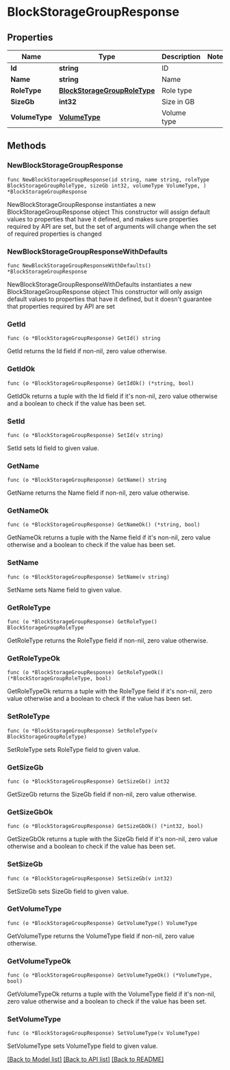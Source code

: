 # BlockStorageGroupResponse

## Properties

Name | Type | Description | Notes
------------ | ------------- | ------------- | -------------
**Id** | **string** | ID | 
**Name** | **string** | Name | 
**RoleType** | [**BlockStorageGroupRoleType**](BlockStorageGroupRoleType.md) | Role type | 
**SizeGb** | **int32** | Size in GB | 
**VolumeType** | [**VolumeType**](VolumeType.md) | Volume type | 

## Methods

### NewBlockStorageGroupResponse

`func NewBlockStorageGroupResponse(id string, name string, roleType BlockStorageGroupRoleType, sizeGb int32, volumeType VolumeType, ) *BlockStorageGroupResponse`

NewBlockStorageGroupResponse instantiates a new BlockStorageGroupResponse object
This constructor will assign default values to properties that have it defined,
and makes sure properties required by API are set, but the set of arguments
will change when the set of required properties is changed

### NewBlockStorageGroupResponseWithDefaults

`func NewBlockStorageGroupResponseWithDefaults() *BlockStorageGroupResponse`

NewBlockStorageGroupResponseWithDefaults instantiates a new BlockStorageGroupResponse object
This constructor will only assign default values to properties that have it defined,
but it doesn't guarantee that properties required by API are set

### GetId

`func (o *BlockStorageGroupResponse) GetId() string`

GetId returns the Id field if non-nil, zero value otherwise.

### GetIdOk

`func (o *BlockStorageGroupResponse) GetIdOk() (*string, bool)`

GetIdOk returns a tuple with the Id field if it's non-nil, zero value otherwise
and a boolean to check if the value has been set.

### SetId

`func (o *BlockStorageGroupResponse) SetId(v string)`

SetId sets Id field to given value.


### GetName

`func (o *BlockStorageGroupResponse) GetName() string`

GetName returns the Name field if non-nil, zero value otherwise.

### GetNameOk

`func (o *BlockStorageGroupResponse) GetNameOk() (*string, bool)`

GetNameOk returns a tuple with the Name field if it's non-nil, zero value otherwise
and a boolean to check if the value has been set.

### SetName

`func (o *BlockStorageGroupResponse) SetName(v string)`

SetName sets Name field to given value.


### GetRoleType

`func (o *BlockStorageGroupResponse) GetRoleType() BlockStorageGroupRoleType`

GetRoleType returns the RoleType field if non-nil, zero value otherwise.

### GetRoleTypeOk

`func (o *BlockStorageGroupResponse) GetRoleTypeOk() (*BlockStorageGroupRoleType, bool)`

GetRoleTypeOk returns a tuple with the RoleType field if it's non-nil, zero value otherwise
and a boolean to check if the value has been set.

### SetRoleType

`func (o *BlockStorageGroupResponse) SetRoleType(v BlockStorageGroupRoleType)`

SetRoleType sets RoleType field to given value.


### GetSizeGb

`func (o *BlockStorageGroupResponse) GetSizeGb() int32`

GetSizeGb returns the SizeGb field if non-nil, zero value otherwise.

### GetSizeGbOk

`func (o *BlockStorageGroupResponse) GetSizeGbOk() (*int32, bool)`

GetSizeGbOk returns a tuple with the SizeGb field if it's non-nil, zero value otherwise
and a boolean to check if the value has been set.

### SetSizeGb

`func (o *BlockStorageGroupResponse) SetSizeGb(v int32)`

SetSizeGb sets SizeGb field to given value.


### GetVolumeType

`func (o *BlockStorageGroupResponse) GetVolumeType() VolumeType`

GetVolumeType returns the VolumeType field if non-nil, zero value otherwise.

### GetVolumeTypeOk

`func (o *BlockStorageGroupResponse) GetVolumeTypeOk() (*VolumeType, bool)`

GetVolumeTypeOk returns a tuple with the VolumeType field if it's non-nil, zero value otherwise
and a boolean to check if the value has been set.

### SetVolumeType

`func (o *BlockStorageGroupResponse) SetVolumeType(v VolumeType)`

SetVolumeType sets VolumeType field to given value.



[[Back to Model list]](../README.md#documentation-for-models) [[Back to API list]](../README.md#documentation-for-api-endpoints) [[Back to README]](../README.md)


